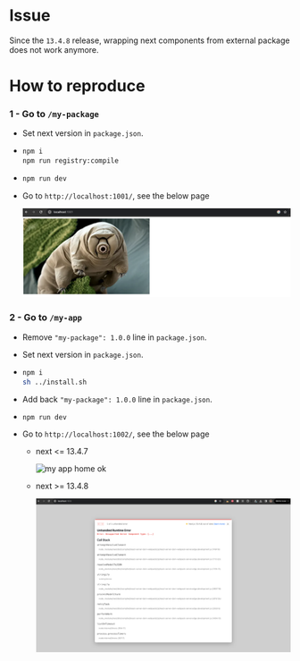 # Issue

Since the `13.4.8` release, wrapping next components from external package does not work anymore.

# How to reproduce

### 1 - Go to  `/my-package`

- Set next version in `package.json`.  
- ```bash
  npm i
  npm run registry:compile
  ```
- ```bash
  npm run dev
  ```
- Go to `http://localhost:1001/`, see the below page

  ![my package home](github/package-page.png?raw=true)

### 2 - Go to  `/my-app`

- Remove `"my-package": 1.0.0` line in `package.json`.
- Set next version in `package.json`.
- ```bash
  npm i
  sh ../install.sh
  ```
- Add back `"my-package": 1.0.0` line in `package.json`.
- ```bash
  npm run dev
  ```
- Go to `http://localhost:1002/`, see the below page

  - next <= 13.4.7

    ![my app home ok](github/app-page-ok.png?raw=true)

  - next >= 13.4.8

    ![my app home ok](github/app-page-ko.png?raw=true)
